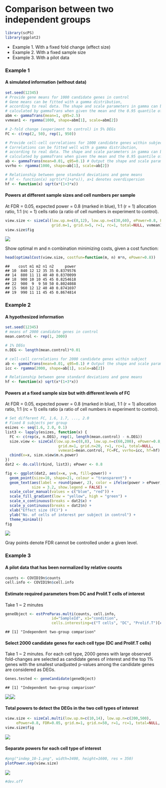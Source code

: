 Comparison between two independent groups
================

``` r
library(scPS)
library(ggplot2)
```

- Example 1. With a fixed fold change (effect size)
- Example 2. With a fixed sample size
- Example 3. With a pilot data

### Example 1

#### A simulated information (without data)

``` r
set.seed(12345)
# Provide gene means for 1000 candidate genes in control
# Gene means can be fitted with a gamma distribution, 
# according to real data. The shape and scale parameters in gamma can be
# calculated by gammaTrans when given the mean and the 0.95 quantile of gene means.
abm <- gammaTrans(mean=1, q95=2.5)
vvmean1 <- rgamma(1000, shape=abm[1], scale=abm[2])

# 2-fold change (experiment to control) in 5% DEGs
FC <- c(rep(2, 50), rep(1, 950))

# Provide cell-cell correlations for 1000 candidate genes within subject
# Correlations can be fitted well with a gamma distribution, 
# according to real data. The shape and scale parameters in gamma can be
# calculated by gammaTrans when given the mean and the 0.95 quantile of ICCs.
ab <- gammaTrans(mean=0.01, q95=0.1) # Output the shape and scale parameters.
vvrho <- rgamma(1000, shape=ab[1], scale=ab[2])

# Relationship between gene standard deviations and gene means
# hf <- function(x) sqrt(x*(1+a*x)), a>1 denotes overdispersion
hf <- function(x) sqrt(x*(1+3*x))
```

#### Powers at different sample sizes and cell numbers per sample

At FDR = 0.05, expected power = 0.8 (marked in blue), 1:1 (r = 1)
allocation ratio, 1:1 (rc = 1) cells ratio (a ratio of cell numbers in
experiment to control).

``` r
view.size <- sizeCal(low.up.m=c(8,12), low.up.n=c(30,60), ePower=0.8, FDR=0.05,
                     grid.m=1, grid.n=5, r=1, rc=1, total=NULL, vvmean1, FC, vvrho, hf)
view.size$fig
```

![](scPS_indep_files/figure-gfm/2-1.png)<!-- -->

Show optimal m and n combination minimizing costs, given a cost
function:

``` r
head(optimalCost(view.size, costfun=function(m, n) m*n, ePower=0.8))
```

    ##    cost m1 m2 n1 n2     power
    ## 10  840 12 12 35 35 0.8379576
    ## 14  880 11 11 40 40 0.8370099
    ## 18  900 10 10 45 45 0.8254618
    ## 22  900  9  9 50 50 0.8024088
    ## 15  960 12 12 40 40 0.8741697
    ## 19  990 11 11 45 45 0.8674814

### Example 2

#### A hypothesized information

``` r
set.seed(12345)
# means of 2000 candidate genes in control
mean.control <- rep(1, 2000)

# 1% DEGs
n.DEG <- length(mean.control)*0.01

# cell-cell correlations for 2000 candidate genes within subject
ab <- gammaTrans(mean=0.01, q95=0.1) # Output the shape and scale parameters.
icc <- rgamma(2000, shape=ab[1], scale=ab[2])

# Relationship between gene standard deviations and gene means
hf <- function(x) sqrt(x*(1+3*x))
```

#### Powers at a fixed sample size but with different levels of FC

At FDR = 0.05, expected power = 0.8 (marked in blue), 1:1 (r = 1)
allocation ratio, 1:1 (rc = 1) cells ratio (a ratio of cell numbers in
experiment to control).

``` r
# Set different FC, 1.6, 1.7, ..., 2.0
# Fixed 8 subjects per group 
esizes <- seq(1.6, 2.0, 0.1)
list3 <- lapply(esizes, function(x) {
  FC <- c(rep(x, n.DEG), rep(1, length(mean.control) - n.DEG))
  size.view <- sizeCal(low.up.m=c(8,8), low.up.n=c(60,200), ePower=0.8, FDR=0.05,
                        grid.m=1, grid.n=20, r=1, rc=1, total=NULL,
                        vvmean1=mean.control, FC=FC, vvrho=icc, hf=hf)
  cbind(x=x, size.view$m.n.power)
})
dat2 <- do.call(rbind, list3); ePower <- 0.8
```

``` r
fig <- ggplot(dat2, aes(x=x, y=n, fill=power)) +
  geom_point(size=10, shape=21, colour = "transparent") +
  geom_text(aes(label = round(power, 2), color = ifelse(power > ePower, "blue", "red"), fontface=2),
            size = 3.2, show.legend = FALSE) +
  scale_color_manual(values = c("blue", "red")) +
  scale_fill_gradient(low = "yellow", high = "green") +
  scale_x_continuous(breaks = dat2$x) +
  scale_y_continuous(breaks = dat2$n) +
  xlab("Effect size (FC)") +
  ylab("No. of cells of interest per subject in control") +
  theme_minimal()
fig
```

![](scPS_indep_files/figure-gfm/5-1.png)<!-- -->

Gray points denote FDR cannot be controlled under a given level.

### Example 3

#### A pilot data that has been normalized by relative counts

``` r
counts <- COVID19n$counts
cell.info <- COVID19n$cell.info
```

#### Estimate required parameters from DC and Prolif.T cells of interest

Take 1 ~ 2 minutes

``` r
geneObject <- estPreParas.multi(counts, cell.info,
                     id="SampleId", x1="condition",
                     cells.interesting=c("T cells", "DC", "Prolif.T")[c(2,3)])
```

    ## [1] "Independent two-group comparison"

#### Select 2000 candidate genes for each cell type (DC and Prolif.T cells)

Take 1 ~ 2 minutes. For each cell type, 2000 genes with large observed
fold-changes are selected as candidate genes of interest and the top 1%
genes with the smallest unadjusted p-values among the candidate genes
are considered as DEGs.

``` r
Genes.tested <- geneCandidate(geneObject)
```

    ## [1] "Independent two-group comparison"

![](scPS_indep_files/figure-gfm/8-1.png)<!-- -->![](scPS_indep_files/figure-gfm/8-2.png)<!-- -->

#### Total powers to detect the DEGs in the two cell types of interest

``` r
view.size <- sizeCal.multi(low.up.m=c(10,14), low.up.n=c(200,500),
     ePower=0.8, FDR=0.05, grid.m=1, grid.n=50, r=1, rc=1, total=NULL, Genes.tested)
view.size$fig
```

![](scPS_indep_files/figure-gfm/9-1.png)<!-- -->

#### Separate powers for each cell type of interest

``` r
#png("indep_10-1.png", width=3400, height=1600, res = 350)
plotPower.sep(view.size)
```

![](scPS_indep_files/figure-gfm/indep_10-1.png)<!-- -->

``` r
#dev.off
```
